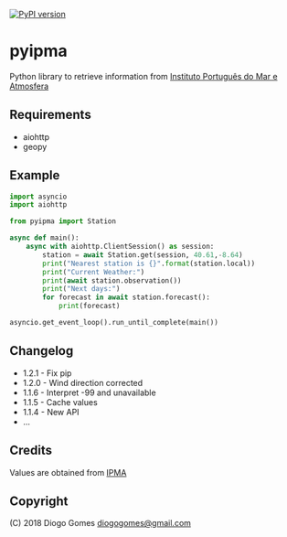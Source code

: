 [![PyPI version](https://badge.fury.io/py/pyipma.svg)](https://badge.fury.io/py/pyipma)

# pyipma
Python library to retrieve information from [Instituto Português do Mar e Atmosfera](http://www.ipma.pt)

## Requirements
- aiohttp
- geopy

## Example

```python
import asyncio
import aiohttp

from pyipma import Station 

async def main():
    async with aiohttp.ClientSession() as session:
        station = await Station.get(session, 40.61,-8.64)
        print("Nearest station is {}".format(station.local))
        print("Current Weather:")
        print(await station.observation())
        print("Next days:")
        for forecast in await station.forecast():
            print(forecast)

asyncio.get_event_loop().run_until_complete(main())
```

## Changelog

* 1.2.1 - Fix pip
* 1.2.0 - Wind direction corrected 
* 1.1.6 - Interpret -99 and unavailable
* 1.1.5 - Cache values
* 1.1.4 - New API
* ...

## Credits
Values are obtained from [IPMA](http://api.ipma.pt)

## Copyright

(C) 2018 Diogo Gomes <diogogomes@gmail.com> 
